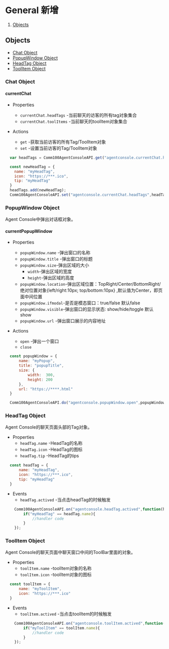 # General 新增

1. [Objects](#objects)

## Objects
  - [Chat Object](#chat-object)
  - [PopupWindow Object](#popupWindow-object)
  - [HeadTag Object](#headTag-object)
  - [ToolItem Object](#toolItem-object)

### Chat Object
#### currentChat
- Properties
   + `currentChat.headTags` -当前聊天的访客的所有tag对象集合
   + `currentChat.toolItems` -当前聊天的toolItem对象集合

- Actions
   + `get` -获取当前访客的所有Tag/ToolItem对象
   + `set` -设置当前访客的Tag/ToolItem对象

```javascript
  var headTags = Comm100AgentConsoleAPI.get("agentconsole.currentChat.headTags");

  const newHeadTag = {
    name: "myHeadTag",
    icon: "https://***.ico",
    tip: "myHeadTag"
  }
  headTags.add(newHeadTag);
  Comm100AgentConsoleAPI.set("agentconsole.currentChat.headTags",headTags);
```

### PopupWindow Object
  Agent Console中弹出对话框对象。

#### currentPopupWindow
- Properties
    + `popupWindow.name` -弹出窗口的名称
    + `popupWindow.title` -弹出窗口的标题
    + `popupWindow.size`-弹出区域的大小
      * `width`-弹出区域的宽度
      * `height`-弹出区域的高度
    + `popupWindow.location`-弹出区域位置：TopRight/Center/BottomRight/绝对位置对象{left/right:10px; top/bottom:10px} ,默认值为Center，即页面中间位置
    + `popupWindow.ifmodal`-是否是模态窗口：true/false 默认false
    + `popupWindow.visible`-弹出窗口的显示状态: show/hide/toggle 默认show
    + `popupWindow.url` -弹出窗口展示的内容地址


- Actions
  + `open` -弹出一个窗口
  + `close`
    
```javascript
  const popupWindow = {
      name: "myPopup",
      title: "popupTitle",
      size: {
          width:  300,
          height: 200
      },
      url: "https://****.html"
  }

  Comm100AgentConsoleAPI.do("agentconsole.popupWindow.open",popupWindow);
```

### HeadTag Object
  Agent Console的聊天页面头部的Tag对象。
- Properties
  + `headTag.name` -HeadTag的名称
  + `headTag.icon` -HeadTag的图标
  + `headTag.tip` -HeadTag的tips

```javascript
  const headTag = {
      name: "myHeadTag",
      icon: "https://***.ico",
      tip: "myHeadTag"
  }
```

- Events
  + `headTag.actived` -当点击headTag的时候触发

```javascript
    Comm100AgentConsoleAPI.on("agentconsole.headTag.actived",function(headTag){
        if("myHeadTag" == headTag.name){
            //handler code
        }
    });
``` 

### ToolItem Object
  Agent Console的聊天页面中聊天窗口中间的ToolBar里面的对象。
  - Properties
    + `toolItem.name` -toolItem对象的名称
    + `toolItem.icon` -toolItem对象的图标

```javascript
  const toolItem = {
      name: "myToolItem",
      icon: "https://***.ico"
  }
```

- Events
  + `toolItem.actived` -当点击toolItem的时候触发

```javascript
    Comm100AgentConsoleAPI.on("agentconsole.toolItem.actived",function(toolItem){
        if("myToolItem" == toolItem.name){
            //handler code
        }
    });
``` 